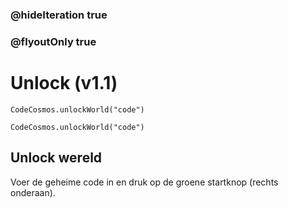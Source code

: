 ### @hideIteration true
### @flyoutOnly true
# Unlock (v1.1)
```blocks
CodeCosmos.unlockWorld("code")
```

```template
CodeCosmos.unlockWorld("code")
```

## Unlock wereld
Voer de geheime code in en druk op de groene startknop (rechts onderaan).